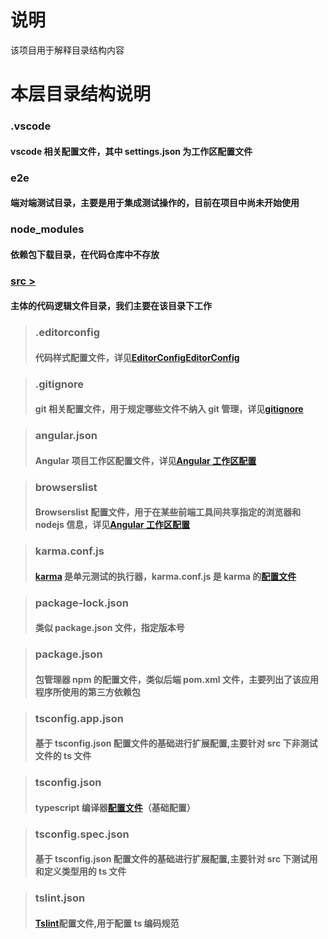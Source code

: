 # 说明

该项目用于解释目录结构内容

# 本层目录结构说明

### .vscode

#### vscode 相关配置文件，其中 settings.json 为工作区配置文件

### e2e

#### 端对端测试目录，主要是用于集成测试操作的，目前在项目中尚未开始使用

### node_modules

#### 依赖包下载目录，在代码仓库中不存放

### [src >](./src/readme.md)

#### 主体的代码逻辑文件目录，我们主要在该目录下工作

> ### .editorconfig
>
> #### 代码样式配置文件，详见[EditorConfigEditorConfig](https://editorconfig.org/)

> ### .gitignore
>
> #### git 相关配置文件，用于规定哪些文件不纳入 git 管理，详见[gitignore](https://git-scm.com/docs/gitignore)

> ### angular.json
>
> #### Angular 项目工作区配置文件，详见[Angular 工作区配置](https://angular.cn/guide/workspace-config)

> ### browserslist
>
> #### Browserslist 配置文件，用于在某些前端工具间共享指定的浏览器和 nodejs 信息，详见[Angular 工作区配置](https://angular.cn/guide/workspace-config)

> ### karma.conf.js
>
> #### [karma](http://karma-runner.github.io/latest/index.html) 是单元测试的执行器，karma.conf.js 是 karma 的[配置文件](http://karma-runner.github.io/4.0/config/configuration-file.html)

> ### package-lock.json
>
> #### 类似 package.json 文件，指定版本号

> ### package.json
>
> #### 包管理器 npm 的配置文件，类似后端 pom.xml 文件，主要列出了该应用程序所使用的第三方依赖包

> ### tsconfig.app.json
>
> #### 基于 tsconfig.json 配置文件的基础进行扩展配置,主要针对 src 下非测试文件的 ts 文件

> ### tsconfig.json
>
> #### typescript 编译器[配置文件](http://www.typescriptlang.org/docs/handbook/tsconfig-json.html)（基础配置）

> ### tsconfig.spec.json
>
> #### 基于 tsconfig.json 配置文件的基础进行扩展配置,主要针对 src 下测试用和定义类型用的 ts 文件

> ### tslint.json
>
> #### [Tslint](https://palantir.github.io/tslint/)配置文件,用于配置 ts 编码规范
